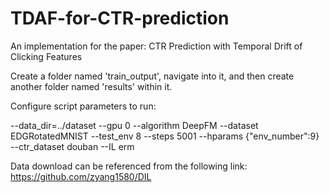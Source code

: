 # TDAF-for-CTR-prediction
An implementation for the paper: CTR Prediction with Temporal Drift of Clicking Features

Create a folder named 'train_output', navigate into it, and then create another folder named 'results' within it.


Configure script parameters to run:

--data_dir=../dataset --gpu 0 --algorithm DeepFM --dataset EDGRotatedMNIST --test_env 8 --steps 5001 --hparams {\"env_number\":9} --ctr_dataset douban --IL erm

Data download can be referenced from the following link: https://github.com/zyang1580/DIL

